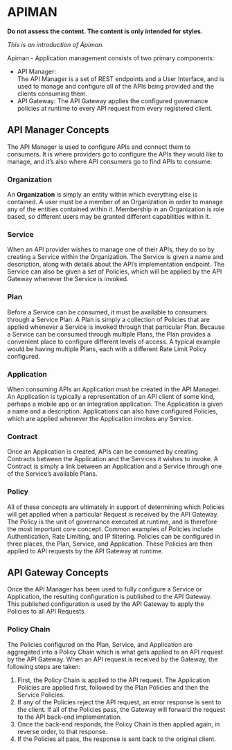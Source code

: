 # APIMAN #

**Do not assess the content. The content is only intended for styles.**

_This is an introduction of Apiman._

Apiman - Application management consists of two primary components: 
+ API Manager:  
The API Manager is a set of REST endpoints and a User Interface, and is used to manage and configure all of the APIs being provided and the clients consuming them.
+ API Gateway: 
The API Gateway applies the configured governance policies at runtime to every API request from every registered client.

## API Manager Concepts
The API Manager is used to configure APIs and connect them to consumers. It is where providers go to configure the APIs they would like to manage, and it’s also where API consumers go to find APIs to consume.
### Organization
An **Organization** is simply an entity within which everything else is contained. A user must be a member of an Organization in order to manage any of the entities contained within it. Membership in an Organization is role based, so different users may be granted different capabilities within it.
### Service
When an API provider wishes to manage one of their APIs, they do so by creating a Service within the Organization. The Service is given a name and description, along with details about the API’s implementation endpoint. The Service can also be given a set of Policies, which will be applied by the API Gateway whenever the Service is invoked. 
### Plan
Before a Service can be consumed, it must be available to consumers through a Service Plan. A Plan is simply a collection of Policies that are applied whenever a Service is invoked through that particular Plan.
Because a Service can be consumed through multiple Plans, the Plan provides a convenient place to configure different levels of access. A typical example would be having multiple Plans, each with a different Rate Limit Policy configured.
### Application
When consuming APIs an Application must be created in the API Manager. An Application is typically a representation of an API client of some kind, perhaps a mobile app or an integration application. The Application is given a name and a description. Applications can also have configured Policies, which are applied whenever the Application invokes any Service.
### Contract
Once an Application is created, APIs can be consumed by creating Contracts between the Application and the Services it wishes to invoke. A Contract is simply a link between an Application and a Service through one of the Service’s available Plans.
### Policy
All of these concepts are ultimately in support of determining which Policies will get applied when a particular Request is received by the API Gateway. The Policy is the unit of governance executed at runtime, and is therefore the most important core concept. Common examples of Policies include Authentication, Rate Limiting, and IP filtering.
Policies can be configured in three places, the Plan, Service, and Application. These Policies are then applied to API requests by the API Gateway at runtime.
## API Gateway Concepts
Once the API Manager has been used to fully configure a Service or Application, the resulting configuration is published to the API Gateway. This published configuration is used by the API Gateway to apply the Policies to all API Requests.
### Policy Chain
The Policies configured on the Plan, Service, and Application are aggregated into a Policy Chain which is what gets applied to an API request by the API Gateway.
When an API request is received by the Gateway, the following steps are taken:
1.	First, the Policy Chain is applied to the API request. The Application Policies are applied first, followed by the Plan Policies and then the Service Policies.
2.	If any of the Policies reject the API request, an error response is sent to the client. If all of the Policies pass, the Gateway will forward the request to the API back-end implementation.
3.	Once the back-end responds, the Policy Chain is then applied again, in reverse order, to that response.
4.	If the Policies all pass, the response is sent back to the original client.
